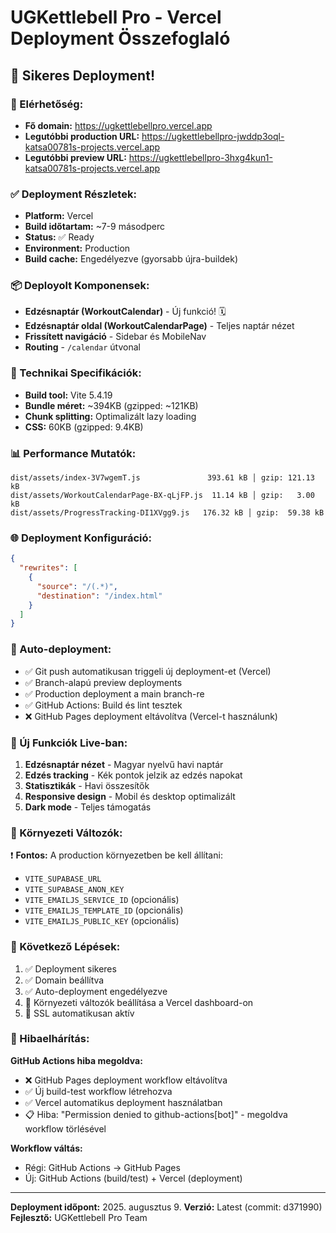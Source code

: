 # UGKettlebell Pro - Vercel Deployment Összefoglaló

## 🚀 Sikeres Deployment!

### 📍 Elérhetőség:
- **Fő domain:** https://ugkettlebellpro.vercel.app
- **Legutóbbi production URL:** https://ugkettlebellpro-jwddp3oql-katsa00781s-projects.vercel.app
- **Legutóbbi preview URL:** https://ugkettlebellpro-3hxg4kun1-katsa00781s-projects.vercel.app

### ✅ Deployment Részletek:
- **Platform:** Vercel
- **Build időtartam:** ~7-9 másodperc
- **Status:** ✅ Ready
- **Environment:** Production
- **Build cache:** Engedélyezve (gyorsabb újra-buildek)

### 📦 Deployolt Komponensek:
- **Edzésnaptár (WorkoutCalendar)** - Új funkció! 🗓️
- **Edzésnaptár oldal (WorkoutCalendarPage)** - Teljes naptár nézet
- **Frissített navigáció** - Sidebar és MobileNav
- **Routing** - `/calendar` útvonal

### 🔧 Technikai Specifikációk:
- **Build tool:** Vite 5.4.19
- **Bundle méret:** ~394KB (gzipped: ~121KB)
- **Chunk splitting:** Optimalizált lazy loading
- **CSS:** 60KB (gzipped: 9.4KB)

### 📊 Performance Mutatók:
```
dist/assets/index-3V7wgemT.js               393.61 kB │ gzip: 121.13 kB
dist/assets/WorkoutCalendarPage-BX-qLjFP.js  11.14 kB │ gzip:   3.00 kB
dist/assets/ProgressTracking-DI1XVgg9.js   176.32 kB │ gzip:  59.38 kB
```

### 🌐 Deployment Konfiguráció:
```json
{
  "rewrites": [
    {
      "source": "/(.*)",
      "destination": "/index.html"
    }
  ]
}
```

### 🔄 Auto-deployment:
- ✅ Git push automatikusan triggeli új deployment-et (Vercel)
- ✅ Branch-alapú preview deployments
- ✅ Production deployment a main branch-re
- ✅ GitHub Actions: Build és lint tesztek
- ❌ GitHub Pages deployment eltávolítva (Vercel-t használunk)

### 🎯 Új Funkciók Live-ban:
1. **Edzésnaptár nézet** - Magyar nyelvű havi naptár
2. **Edzés tracking** - Kék pontok jelzik az edzés napokat
3. **Statisztikák** - Havi összesítők
4. **Responsive design** - Mobil és desktop optimalizált
5. **Dark mode** - Teljes támogatás

### 🔐 Környezeti Változók:
❗ **Fontos:** A production környezetben be kell állítani:
- `VITE_SUPABASE_URL`
- `VITE_SUPABASE_ANON_KEY`
- `VITE_EMAILJS_SERVICE_ID` (opcionális)
- `VITE_EMAILJS_TEMPLATE_ID` (opcionális)
- `VITE_EMAILJS_PUBLIC_KEY` (opcionális)

### 📝 Következő Lépések:
1. ✅ Deployment sikeres
2. ✅ Domain beállítva
3. ✅ Auto-deployment engedélyezve
4. 🔄 Környezeti változók beállítása a Vercel dashboard-on
5. 🔄 SSL automatikusan aktív

### 🔧 Hibaelhárítás:
**GitHub Actions hiba megoldva:**
- ❌ GitHub Pages deployment workflow eltávolítva
- ✅ Új build-test workflow létrehozva
- ✅ Vercel automatikus deployment használatban
- 📋 Hiba: "Permission denied to github-actions[bot]" - megoldva workflow törlésével

**Workflow váltás:**
- Régi: GitHub Actions → GitHub Pages
- Új: GitHub Actions (build/test) + Vercel (deployment)

---

**Deployment időpont:** 2025. augusztus 9.
**Verzió:** Latest (commit: d371990)
**Fejlesztő:** UGKettlebell Pro Team
